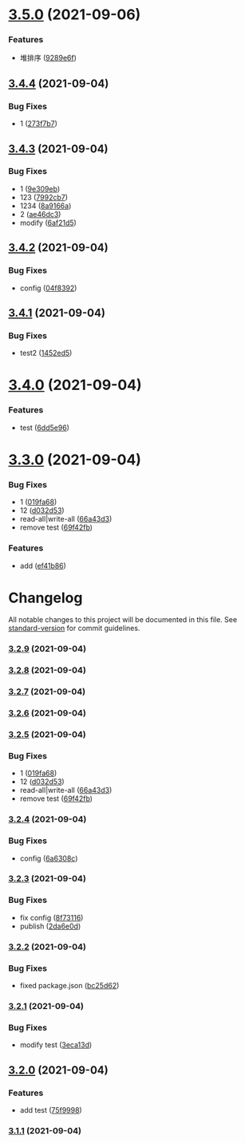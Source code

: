 # [3.5.0](https://github.com/hefeng6500/data-structures-and-algorithms-by-javascript/compare/v3.4.4...v3.5.0) (2021-09-06)


### Features

* 堆排序 ([9289e6f](https://github.com/hefeng6500/data-structures-and-algorithms-by-javascript/commit/9289e6f8ba65b038394590c618619176f9748fe1))

## [3.4.4](https://github.com/hefeng6500/data-structures-and-algorithms-by-javascript/compare/v3.4.3...v3.4.4) (2021-09-04)


### Bug Fixes

* 1 ([273f7b7](https://github.com/hefeng6500/data-structures-and-algorithms-by-javascript/commit/273f7b7eb4612ff72cffc202dc2b333584489eea))

## [3.4.3](https://github.com/hefeng6500/data-structures-and-algorithms-by-javascript/compare/v3.4.2...v3.4.3) (2021-09-04)


### Bug Fixes

* 1 ([9e309eb](https://github.com/hefeng6500/data-structures-and-algorithms-by-javascript/commit/9e309eb1a6934694d6aa1f40cb6dc4d990fea5f5))
* 123 ([7992cb7](https://github.com/hefeng6500/data-structures-and-algorithms-by-javascript/commit/7992cb7f15562caeb592e27f4290c03057193330))
* 1234 ([8a9166a](https://github.com/hefeng6500/data-structures-and-algorithms-by-javascript/commit/8a9166a427670584288d593974c2bf26970aa55e))
* 2 ([ae46dc3](https://github.com/hefeng6500/data-structures-and-algorithms-by-javascript/commit/ae46dc339746d7536a332c2c8af561ef7caeace3))
* modify ([6af21d5](https://github.com/hefeng6500/data-structures-and-algorithms-by-javascript/commit/6af21d53881697f4f1974abede14c9da63f18f44))

## [3.4.2](https://github.com/hefeng6500/data-structures-and-algorithms-by-javascript/compare/v3.4.1...v3.4.2) (2021-09-04)


### Bug Fixes

* config ([04f8392](https://github.com/hefeng6500/data-structures-and-algorithms-by-javascript/commit/04f83924c216a072c6c834c4ee63ae920c2354bd))

## [3.4.1](https://github.com/hefeng6500/data-structures-and-algorithms-by-javascript/compare/v3.4.0...v3.4.1) (2021-09-04)


### Bug Fixes

* test2 ([1452ed5](https://github.com/hefeng6500/data-structures-and-algorithms-by-javascript/commit/1452ed50c8d872cdce0b39f97a37cea2b8d5d854))

# [3.4.0](https://github.com/hefeng6500/data-structures-and-algorithms-by-javascript/compare/v3.3.0...v3.4.0) (2021-09-04)


### Features

* test ([6dd5e96](https://github.com/hefeng6500/data-structures-and-algorithms-by-javascript/commit/6dd5e96aa5a39d79fbfc4316037a032624c92b2d))

# [3.3.0](https://github.com/hefeng6500/data-structures-and-algorithms-by-javascript/compare/v3.2.4...v3.3.0) (2021-09-04)


### Bug Fixes

* 1 ([019fa68](https://github.com/hefeng6500/data-structures-and-algorithms-by-javascript/commit/019fa685ff2fb3365cca1a390d4e63f3ce0d4acf))
* 12 ([d032d53](https://github.com/hefeng6500/data-structures-and-algorithms-by-javascript/commit/d032d53ff796a67a83c378352880b7f3c0a1148b))
* read-all|write-all ([66a43d3](https://github.com/hefeng6500/data-structures-and-algorithms-by-javascript/commit/66a43d3c430b4af7fb41b7c6f8968aacfbbad89d))
* remove test ([69f42fb](https://github.com/hefeng6500/data-structures-and-algorithms-by-javascript/commit/69f42fbf704c4f9b295165401e5327a48fd89380))


### Features

* add ([ef41b86](https://github.com/hefeng6500/data-structures-and-algorithms-by-javascript/commit/ef41b86f5088cdf9291e2058ee67548602c361ba))

# Changelog

All notable changes to this project will be documented in this file. See [standard-version](https://github.com/conventional-changelog/standard-version) for commit guidelines.

### [3.2.9](https://github.com/hefeng6500/data-structures-and-algorithms-by-javascript/compare/v3.2.8...v3.2.9) (2021-09-04)

### [3.2.8](https://github.com/hefeng6500/data-structures-and-algorithms-by-javascript/compare/v3.2.7...v3.2.8) (2021-09-04)

### [3.2.7](https://github.com/hefeng6500/data-structures-and-algorithms-by-javascript/compare/v3.2.6...v3.2.7) (2021-09-04)

### [3.2.6](https://github.com/hefeng6500/data-structures-and-algorithms-by-javascript/compare/v3.2.5...v3.2.6) (2021-09-04)

### [3.2.5](https://github.com/hefeng6500/data-structures-and-algorithms-by-javascript/compare/v3.2.4...v3.2.5) (2021-09-04)


### Bug Fixes

* 1 ([019fa68](https://github.com/hefeng6500/data-structures-and-algorithms-by-javascript/commit/019fa685ff2fb3365cca1a390d4e63f3ce0d4acf))
* 12 ([d032d53](https://github.com/hefeng6500/data-structures-and-algorithms-by-javascript/commit/d032d53ff796a67a83c378352880b7f3c0a1148b))
* read-all|write-all ([66a43d3](https://github.com/hefeng6500/data-structures-and-algorithms-by-javascript/commit/66a43d3c430b4af7fb41b7c6f8968aacfbbad89d))
* remove test ([69f42fb](https://github.com/hefeng6500/data-structures-and-algorithms-by-javascript/commit/69f42fbf704c4f9b295165401e5327a48fd89380))

### [3.2.4](https://github.com/hefeng6500/data-structures-and-algorithms-by-javascript/compare/v3.2.3...v3.2.4) (2021-09-04)


### Bug Fixes

* config ([6a6308c](https://github.com/hefeng6500/data-structures-and-algorithms-by-javascript/commit/6a6308c438972b40abbc64c9f2dd79ab5e03bea9))

### [3.2.3](https://github.com/hefeng6500/data-structures-and-algorithms-by-javascript/compare/v3.2.2...v3.2.3) (2021-09-04)


### Bug Fixes

* fix config ([8f73116](https://github.com/hefeng6500/data-structures-and-algorithms-by-javascript/commit/8f731165001580b7dfdaecaa64bf7ca8b3c6d0de))
* publish ([2da6e0d](https://github.com/hefeng6500/data-structures-and-algorithms-by-javascript/commit/2da6e0d6e6481a44d4d69cab76d49df4f0b2c504))

### [3.2.2](https://github.com/hefeng6500/data-structures-and-algorithms-by-javascript/compare/v3.2.1...v3.2.2) (2021-09-04)


### Bug Fixes

* fixed package.json ([bc25d62](https://github.com/hefeng6500/data-structures-and-algorithms-by-javascript/commit/bc25d629f9dc1b8eb4cba245509589b2a7015141))

### [3.2.1](https://github.com/hefeng6500/data-structures-and-algorithms-by-javascript/compare/v3.2.0...v3.2.1) (2021-09-04)


### Bug Fixes

* modify test ([3eca13d](https://github.com/hefeng6500/data-structures-and-algorithms-by-javascript/commit/3eca13d60f097fe3fdb0e2978212da1ea5b36a92))

## [3.2.0](https://github.com/hefeng6500/data-structures-and-algorithms-by-javascript/compare/v3.1.1...v3.2.0) (2021-09-04)


### Features

* add test ([75f9998](https://github.com/hefeng6500/data-structures-and-algorithms-by-javascript/commit/75f999826c37d8b38055786b060a5dd0dfbf3f21))

### [3.1.1](https://github.com/hefeng6500/data-structures-and-algorithms-by-javascript/compare/v3.1.0...v3.1.1) (2021-09-04)
